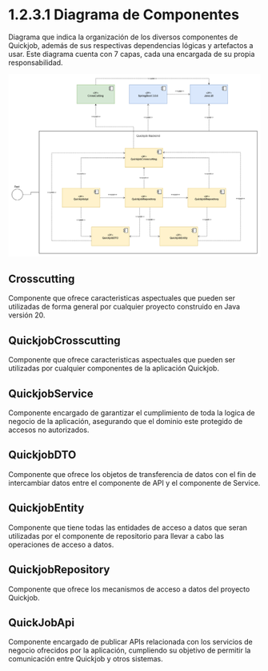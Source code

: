 # 1.2.3.1 Diagrama de Componentes

Diagrama que indica la organización de los diversos componentes de Quickjob, además de sus respectivas dependencias lógicas y artefactos a usar.
Este diagrama cuenta con 7 capas, cada una encargada de su propia responsabilidad.

![Diagrama de Componentes](https://github.com/F3liP3L/Software2-QuickJob-Documentacion/blob/main/assets/vista-desarrollo/Diagrama-De-Componentes.png)

## Crosscutting

Componente que ofrece caracteristicas aspectuales que pueden ser utilizadas de forma general por cualquier proyecto construido en Java versión 20.

## QuickjobCrosscutting

Componente que ofrece caracteristicas aspectuales que pueden ser utilizadas por cualquier componentes de la aplicación Quickjob.

## QuickjobService

Componente encargado de garantizar el cumplimiento de toda la logica de negocio de la aplicación, asegurando que el dominio este protegido de accesos no autorizados.

## QuickjobDTO

Componente que ofrece los objetos de transferencia de datos con el fin de intercambiar datos entre el componente de API y el componente de Service.

## QuickjobEntity

Componente que tiene todas las entidades de acceso a datos que seran utilizadas por el componente de repositorio para llevar a cabo las operaciones de acceso a datos.

## QuickjobRepository

Componente que ofrece los mecanismos de acceso a datos del proyecto Quickjob.

## QuickJobApi

Componente encargado de publicar APIs relacionada con los servicios de negocio ofrecidos por la aplicación, cumpliendo su objetivo de permitir la comunicación entre Quickjob y otros sistemas.

